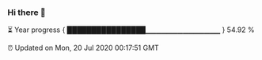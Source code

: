 ### Hi there 👋

⏳ Year progress { ████████████████▁▁▁▁▁▁▁▁▁▁▁▁▁▁ } 54.92 %

⏰ Updated on Mon, 20 Jul 2020 00:17:51 GMT 
